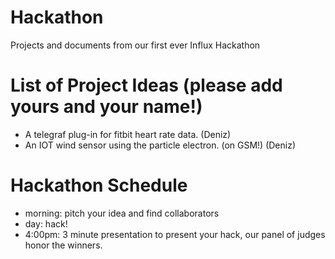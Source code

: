# Hackathon
Projects and documents from our first ever Influx Hackathon

# List of Project Ideas (please add yours and your name!)
* A telegraf plug-in for fitbit heart rate data. (Deniz)
* An IOT wind sensor using the particle electron. (on GSM!) (Deniz)

# Hackathon Schedule
* morning: pitch your idea and find collaborators
* day: hack!
* 4:00pm: 3 minute presentation to present your hack, our panel of judges honor the winners.

